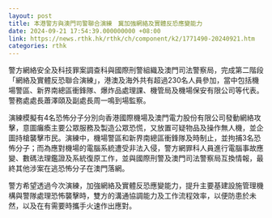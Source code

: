 ```yaml
---
layout: post
title: 本港警方與澳門司警聯合演練　冀加強網絡及實體反恐應變能力
date: 2024-09-21 17:54:39.000000000 +08:00
link: https://news.rthk.hk/rthk/ch/component/k2/1771490-20240921.htm
categories: rthk
---
```


警方網絡安全及科技罪案調查科與國際刑警組織及澳門司法警察局，完成第二階段「網絡及實體反恐聯合演練」，港澳及海外共有超過230名人員參加，當中包括機場警區、新界南總區衝鋒隊、爆炸品處理課、機管局及機場保安有限公司等代表。警務處處長蕭澤頤及副處長周一鳴到場監察。

演練模擬有4名恐怖分子分別向香港國際機場及澳門電力股份有限公司發動網絡攻擊，意圖癱瘓主要公眾服務及製造公眾恐慌，又放置可疑物品及操作無人機，並企圖持槍襲擊市民。演練中，機場警區和新界南總區衝鋒隊及時制止，並拘捕3名恐怖分子；而為應對機場的電腦系統遭受非法入侵，警方網罪科人員進行電腦事故應變、數碼法理鑑證及系統復原工作，並與國際刑警及澳門司法警察局互換情報，最終其他涉案在逃恐怖分子在澳門落網。

警方希望透過今次演練，加強網絡及實體反恐應變能力，提升主要基建設施管理機構與警隊處理恐怖襲擊時，雙方的溝通協調能力及工作流程效率，以便防患於未然，以及在有需要時攜手火速作出應對。
